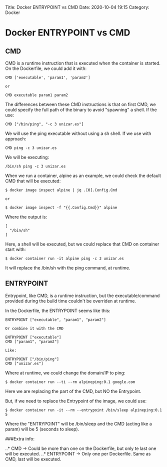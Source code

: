 Title: Docker ENTRYPOINT vs CMD
Date: 2020-10-04 19:15
Category: Docker

# Docker ENTRYPOINT vs CMD

## CMD

CMD is a runtime instruction that is executed when the container is started. On the Dockerfile, we could add it with:

```
CMD ['executable', 'param1', 'param2']

or 

CMD executable param1 param2
```
The differences between these CMD instructions is that on first CMD, we could specify the full path of the binary to avoid "spawning" a shell.
If the use:

```
CMD ["/bin/ping", "-c 3 unizar.es"]
```

We will use the ping executable without using a sh shell. If we use with approach:

```
CMD ping -c 3 unizar.es
```

We will be executing:

```
/bin/sh ping -c 3 unizar.es
```

When we run a container, alpine as an example, we could check the default CMD that will be executed:

```
$ docker image inspect alpine | jq .[0].Config.Cmd

or

$ docker image inspect -f "{{.Config.Cmd}}" alpine
```

Where the output is:

```
[
  "/bin/sh"
]
```

Here, a shell will be executed, but we could replace that CMD on container start with:

```shell
$ docker container run -it alpine ping -c 3 unizar.es
```

It will replace the /bin/sh with the ping command, at runtime.

## ENTRYPOINT

Entrypoint, like CMD, is a runtime instruction, but the executable/command provided during the build time couldn't be overriden at runtime.

In the Dockerfile, the ENTRYPOINT seems like this:

```
ENTRYPOINT ["executable", "param1", "param2"]

Or combine it with the CMD

ENTRYPOINT ["executable"]
CMD ["param1", "param2"]

Like:

ENTRYPOINT ["/bin/ping"]
CMD ["unizar.es"]
```

Where at runtime, we could change the domain/IP to ping:

```shell
$ docker container run --ti --rm alpineping:0.1 google.com
```

Here we are replacing the part of the CMD, but NO the Entrypoint.

But, if we need to replace the Entrypoint of the image, we could use:

```shell
$ docker container run -it --rm --entrypoint /bin/sleep alpineping:0.1 5
```

Where the "ENTRYPOINT" will be /bin/sleep and the CMD (acting like a param) will be 5 (seconds to sleep).

###Extra info:

..* CMD -> Could be more than one on the Dockerfile, but only te last one will be executed.
..* ENTRYPOINT -> Only one per Dockerfile. Same as CMD, last will be executed.
